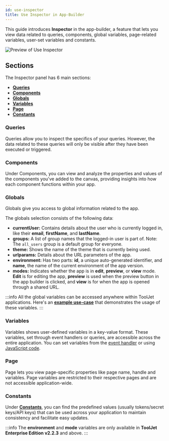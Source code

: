 ```yaml
---
id: use-inspector
title: Use Inspector in App-Builder
---
```

<div style={{paddingBottom:'24px'}}>

This guide introduces **Inspector** in the app-builder, a feature that lets you view data related to queries, components, global variables, page-related variables, user-set variables and constants.

<div style={{textAlign: 'center'}}>
    <img style={{ border:'0', borderRadius:'5px', boxShadow: '0px 1px 3px rgba(0, 0, 0, 0.2)' }} className="screenshot-full" src="/img/how-to/use-inspector/use-inspector-preview.png" alt="Preview of Use Inspector" />
</div>

</div>

<div style={{paddingTop:'24px', paddingBottom:'24px'}}>

## Sections

The Inspector panel has 6 main sections:

- **[Queries](#queries)**
- **[Components](#components)**
- **[Globals](#globals)**
- **[Variables](#variables)**
- **[Page](#page)**
- **[Constants](#constants)**

</div>

<div style={{paddingTop:'24px', paddingBottom:'24px'}}>

### Queries

Queries allow you to inspect the specifics of your queries. However, the data related to these queries will only be visible after they have been executed or triggered.

</div>

<div style={{paddingTop:'24px', paddingBottom:'24px'}}>

### Components

Under Components, you can view and analyze the properties and values of the components you've added to the canvas, providing insights into how each component functions within your app.

</div>

<div style={{paddingTop:'24px', paddingBottom:'24px'}}>

### Globals

Globals give you access to global information related to the app. 

The globals selection consists of the following data:

- **currentUser:** Contains details about the user who is currently logged in, like their **email**, **firstName**, and **lastName**.
- **groups:** A list of group names that the logged-in user is part of. Note: The `all_users` group is a default group for everyone.
- **theme:** Shows the name of the theme that is currently being used.
- **urlparams:** Details about the URL parameters of the app.
- **environment:** Has two parts: **id**, a unique auto-generated identifier, and **name**, the name of the current environment of the app version.
- **modes:** Indicates whether the app is in **edit**, **preview**, or **view** mode. **Edit** is for editing the app, **preview** is used when the preview button in the app builder is clicked, and **view** is for when the app is opened through a shared URL.

:::info
All the global variables can be accessed anywhere within ToolJet applications. Here's an **[example use-case](/docs/how-to/access-currentuser)** that demonstrates the usage of these variables.
:::

</div>

<div style={{paddingTop:'24px', paddingBottom:'24px'}}>

### Variables

Variables shows user-defined variables in a key-value format. These variables, set through event handlers or queries, are accessible across the entire application. You can set variables from the [event handler](/docs/actions/set-variable) or using [JavaScript code](/docs/how-to/run-actions-from-runjs#set-variable).

</div>

<div style={{paddingTop:'24px', paddingBottom:'24px'}}>

### Page
Page lets you view page-specific properties like page name, handle and variables. Page variables are restricted to their respective pages and are not accessible application-wide.

</div>

<div style={{paddingTop:'24px', paddingBottom:'24px'}}>

### Constants

Under **[Constants](/docs/org-management/workspaces/workspace_constants/)**, you can find the predefined values (usually tokens/secret keys/API keys) that can be used across your application to maintain consistency and facilitate easy updates. 

:::info
The **environment** and **mode** variables are only available in **ToolJet Enterprise Edition v2.2.3** and above.
:::

</div>